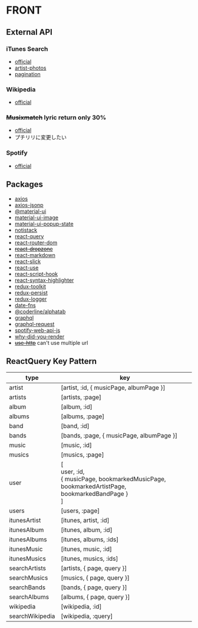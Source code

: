 # FRONT

## External API

### iTunes Search

- [official](https://affiliate.itunes.apple.com/resources/documentation/itunes-store-web-service-search-api/)
- [artist-photos](https://gist.github.com/karlding/954388cb6cd2665d4f3a)
- [pagination](https://stackoverflow.com/questions/44177089/itunes-search-api-page-number-for-the-query)

### Wikipedia

- [official](https://www.mediawiki.org/wiki/API:Main_page)

### ~~Musixmatch~~ lyric return only 30%

- [official](https://developer.musixmatch.com/documentation/api-reference/track-search)
- プチリリに変更したい

### Spotify

- [official](https://developer.spotify.com/)

## Packages

- [axios](https://github.com/axios/axios)
- [axios-jsonp](https://github.com/RekingZhang/axios-jsonp)
- [@material-ui](https://material-ui.com/getting-started/installation/)
- [material-ui-image](https://github.com/TeamWertarbyte/material-ui-image)
- [material-ui-popup-state](https://github.com/jcoreio/material-ui-popup-state)
- [notistack](https://github.com/iamhosseindhv/notistack)
- [react-query](https://react-query.tanstack.com/installation)
- [react-router-dom](https://github.com/ReactTraining/react-router/tree/master/packages/react-router-dom)
- ~~[react-dropzone](https://github.com/react-dropzone/react-dropzone)~~
- [react-markdown](https://github.com/remarkjs/react-markdown)
- [react-slick](https://github.com/akiran/react-slick)
- [react-use](https://github.com/streamich/react-use)
- [react-script-hook](https://github.com/hupe1980/react-script-hook)
- [react-syntax-highlighter](https://github.com/react-syntax-highlighter/react-syntax-highlighter)
- [redux-toolkit](https://redux-toolkit.js.org/)
- [redux-persist](https://github.com/rt2zz/redux-persist)
- [redux-logger](https://github.com/LogRocket/redux-logger)
- [date-fns](https://github.com/date-fns/date-fns)
- [@coderline/alphatab](https://github.com/coderline/alphaTab)
- [graphql](https://github.com/graphql/graphql-js)
- [graphql-request](https://github.com/prisma-labs/graphql-request)
- [spotify-web-api-js](https://github.com/JMPerez/spotify-web-api-js)
- [why-did-you-render](https://github.com/welldone-software/why-did-you-render)
- ~~[use-http](https://github.com/ava/use-http)~~ can't use multiple url

## ReactQuery Key Pattern

| type            | key                                                                                                   |
| --------------- | ----------------------------------------------------------------------------------------------------- |
| artist          | [artist, :id, { musicPage, albumPage }]                                                               |
| artists         | [artists, :page]                                                                                      |
| album           | [album, :id]                                                                                          |
| albums          | [albums, :page]                                                                                       |
| band            | [band, :id]                                                                                           |
| bands           | [bands, :page, { musicPage, albumPage }]                                                              |
| music           | [music, :id]                                                                                          |
| musics          | [musics, :page]                                                                                       |
| user            | [<br>user, :id,<br> { musicPage, bookmarkedMusicPage, bookmarkedArtistPage, bookmarkedBandPage }<br>] |
| users           | [users, :page]                                                                                        |
| itunesArtist    | [itunes, artist, :id]                                                                                 |
| itunesAlbum     | [itunes, album, :id]                                                                                  |
| itunesAlbums    | [itunes, albums, :ids]                                                                                |
| itunesMusic     | [itunes, music, :id]                                                                                  |
| itunesMusics    | [itunes, musics, :ids]                                                                                |
| searchArtists   | [artists, { page, query }]                                                                            |
| searchMusics    | [musics, { page, query }]                                                                             |
| searchBands     | [bands, { page, query }]                                                                              |
| searchAlbums    | [albums, { page, query }]                                                                             |
| wikipedia       | [wikipedia, :id]                                                                                      |
| searchWikipedia | [wikipedia, :query]                                                                                   |

